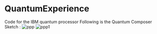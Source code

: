 # QuantumExperience
Code for the IBM quantum processor
Following is the Quantum Composer Sketch :
![ppp](https://cloud.githubusercontent.com/assets/24603292/21472071/89673f24-caee-11e6-91bd-74650662a3bc.png)
![ppp1](https://cloud.githubusercontent.com/assets/24603292/21472072/8ec007d0-caee-11e6-88b4-be6d4fdcb215.png)
